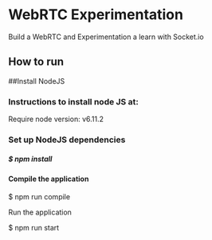 # WebRTC Experimentation

Build a WebRTC and Experimentation a learn with Socket.io

## How to run

##Install NodeJS

### Instructions to install node JS at:

Require node version: v6.11.2

### Set up NodeJS dependencies

##### $ npm install

#### Compile the application

$ npm run compile

Run the application

$ npm run start
